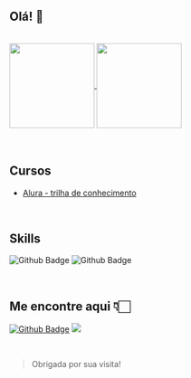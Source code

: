 ## Olá! 👋
<br/>

<a href="https://github.com/MariaEduarda-jo">
  <img align="center" src="https://github-readme-stats.vercel.app/api/top-langs/?username=MariaEduarda-jo&theme=buefy&layout=compact" height="150" />
</a>
<a href="https://github.com/MariaEduarda-jo">
  <img align="center" src="https://github-readme-stats.vercel.app/api?username=MariaEduarda-jo&theme=buefy&show_icons=true" height="150"/>
</a>


<br/>
<br/>
<br/>
 

## Cursos

- [Alura - trilha de conhecimento](https://cursos.alura.com.br/user/mariaeduarda-joaquim/fullCertificate/ff668d16612e46a34bae47ddc85968c8)


<br/>


## Skills

![Github Badge](https://img.shields.io/badge/Python-3776AB?style=for-the-badge&logo=python&logoColor=white) ![Github Badge](https://img.shields.io/badge/Git-F05032?style=for-the-badge&logo=git&logoColor=white)

<br />



## Me encontre aqui 👇🏻

[![Github Badge](https://img.shields.io/badge/Instagram-E4405F?style=for-the-badge&logo=instagram&logoColor=white)](https://www.instagram.com/madu_jo/) [<img src="https://img.shields.io/badge/LinkedIn-0077B5?style=for-the-badge&logo=linkedin&logoColor=white" />](https://www.linkedin.com/in/maria-eduarda-joaquim-05272219b/)



<br/>


> Obrigada por sua visita! 
